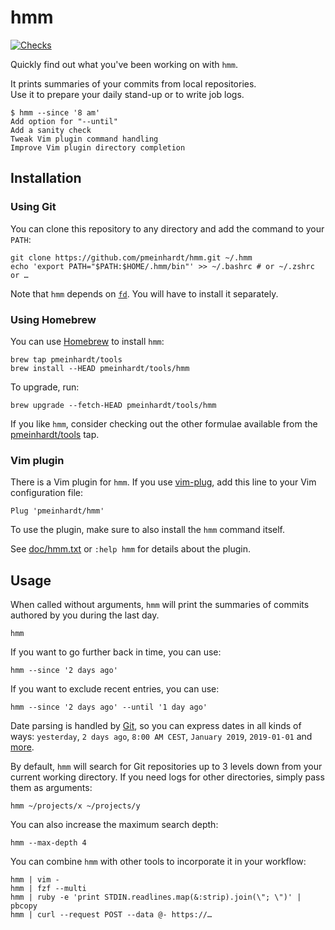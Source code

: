 # hmm

[![Checks](https://github.com/pmeinhardt/hmm/actions/workflows/main.yml/badge.svg)](https://github.com/pmeinhardt/hmm/actions/workflows/main.yml)

Quickly find out what you've been working on with `hmm`.

It prints summaries of your commits from local repositories.<br>
Use it to prepare your daily stand-up or to write job logs.

```text
$ hmm --since '8 am'
Add option for "--until"
Add a sanity check
Tweak Vim plugin command handling
Improve Vim plugin directory completion
```

## Installation

### Using Git

You can clone this repository to any directory and add the command to your `PATH`:

```shell
git clone https://github.com/pmeinhardt/hmm.git ~/.hmm
echo 'export PATH="$PATH:$HOME/.hmm/bin"' >> ~/.bashrc # or ~/.zshrc or …
```

Note that `hmm` depends on [`fd`](https://github.com/sharkdp/fd). You will have to install it separately.

### Using Homebrew

You can use [Homebrew](https://github.com/Homebrew/brew) to install `hmm`:

```shell
brew tap pmeinhardt/tools
brew install --HEAD pmeinhardt/tools/hmm
```

To upgrade, run:

```shell
brew upgrade --fetch-HEAD pmeinhardt/tools/hmm
```

If you like `hmm`, consider checking out the other formulae available from the [pmeinhardt/tools](https://github.com/pmeinhardt/homebrew-tools) tap.

### Vim plugin

There is a Vim plugin for `hmm`. If you use [vim-plug](https://github.com/junegunn/vim-plug), add this line to your Vim configuration file:

```vim
Plug 'pmeinhardt/hmm'
```

To use the plugin, make sure to also install the `hmm` command itself.

See [doc/hmm.txt](./doc/hmm.txt) or `:help hmm` for details about the plugin.

## Usage

When called without arguments, `hmm` will print the summaries of commits authored by you during the last day.

```shell
hmm
```

If you want to go further back in time, you can use:

```shell
hmm --since '2 days ago'
```

If you want to exclude recent entries, you can use:

```shell
hmm --since '2 days ago' --until '1 day ago'
```

Date parsing is handled by [Git](https://git-scm.com/docs/git-log#_commit_limiting), so you can express dates in all kinds of ways: `yesterday`, `2 days ago`, `8:00 AM CEST`, `January 2019`, `2019-01-01` and [more](https://github.com/git/git/blob/master/date.c).

By default, `hmm` will search for Git repositories up to 3 levels down from your current working directory. If you need logs for other directories, simply pass them as arguments:

```shell
hmm ~/projects/x ~/projects/y
```

You can also increase the maximum search depth:

```shell
hmm --max-depth 4
```

You can combine `hmm` with other tools to incorporate it in your workflow:

```shell
hmm | vim -
hmm | fzf --multi
hmm | ruby -e 'print STDIN.readlines.map(&:strip).join(\"; \")' | pbcopy
hmm | curl --request POST --data @- https://…
```
